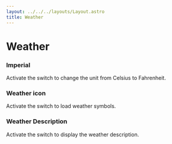 ```yaml
---
layout: ../../../layouts/Layout.astro
title: Weather
---
```


# Weather

### Imperial

Activate the switch to change the unit from Celsius to Fahrenheit.

### Weather icon

Activate the switch to load weather symbols.

### Weather Description

Activate the switch to display the weather description.
